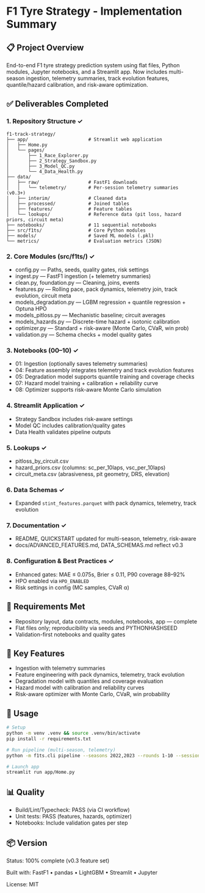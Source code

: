 # F1 Tyre Strategy - Implementation Summary

## 📋 Project Overview

End-to-end F1 tyre strategy prediction system using flat files, Python modules, Jupyter notebooks, and a Streamlit app. Now includes multi-season ingestion, telemetry summaries, track evolution features, quantile/hazard calibration, and risk-aware optimization.

## ✅ Deliverables Completed

### 1. Repository Structure ✓

```
f1-track-strategy/
├── app/                      # Streamlit web application
│   ├── Home.py
│   └── pages/
│       ├── 1_Race_Explorer.py
│       ├── 2_Strategy_Sandbox.py
│       ├── 3_Model_QC.py
│       └── 4_Data_Health.py
├── data/
│   ├── raw/                  # FastF1 downloads
│   │   └── telemetry/        # Per-session telemetry summaries (v0.3+)
│   ├── interim/              # Cleaned data
│   ├── processed/            # Joined tables
│   ├── features/             # Feature tables
│   └── lookups/              # Reference data (pit loss, hazard priors, circuit meta)
├── notebooks/                # 11 sequential notebooks
├── src/f1ts/                 # Core Python modules
├── models/                   # Saved ML models (.pkl)
└── metrics/                  # Evaluation metrics (JSON)
```

### 2. Core Modules (src/f1ts/) ✓

- config.py — Paths, seeds, quality gates, risk settings
- ingest.py — FastF1 ingestion (+ telemetry summaries)
- clean.py, foundation.py — Cleaning, joins, events
- features.py — Rolling pace, pack dynamics, telemetry join, track evolution, circuit meta
- models_degradation.py — LGBM regression + quantile regression + Optuna HPO
- models_pitloss.py — Mechanistic baseline; circuit averages
- models_hazards.py — Discrete-time hazard + isotonic calibration
- optimizer.py — Standard + risk-aware (Monte Carlo, CVaR, win prob)
- validation.py — Schema checks + model quality gates

### 3. Notebooks (00–10) ✓

- 01: Ingestion (optionally saves telemetry summaries)
- 04: Feature assembly integrates telemetry and track evolution features
- 05: Degradation model supports quantile training and coverage checks
- 07: Hazard model training + calibration + reliability curve
- 08: Optimizer supports risk-aware Monte Carlo simulation

### 4. Streamlit Application ✓

- Strategy Sandbox includes risk-aware settings
- Model QC includes calibration/quality gates
- Data Health validates pipeline outputs

### 5. Lookups ✓

- pitloss_by_circuit.csv
- hazard_priors.csv (columns: sc_per_10laps, vsc_per_10laps)
- circuit_meta.csv (abrasiveness, pit geometry, DRS, elevation)

### 6. Data Schemas ✓

- Expanded `stint_features.parquet` with pack dynamics, telemetry, track evolution

### 7. Documentation ✓

- README, QUICKSTART updated for multi-season, telemetry, risk-aware
- docs/ADVANCED_FEATURES.md, DATA_SCHEMAS.md reflect v0.3

### 8. Configuration & Best Practices ✓

- Enhanced gates: MAE ≤ 0.075s, Brier ≤ 0.11, P90 coverage 88–92%
- HPO enabled via `HPO_ENABLED`
- Risk settings in config (MC samples, CVaR α)

## 🏁 Requirements Met

- Repository layout, data contracts, modules, notebooks, app — complete
- Flat files only; reproducibility via seeds and PYTHONHASHSEED
- Validation-first notebooks and quality gates

## 📌 Key Features

- Ingestion with telemetry summaries
- Feature engineering with pack dynamics, telemetry, track evolution
- Degradation model with quantiles and coverage evaluation
- Hazard model with calibration and reliability curves
- Risk-aware optimizer with Monte Carlo, CVaR, win probability

## 🚀 Usage

```bash
# Setup
python -m venv .venv && source .venv/bin/activate
pip install -r requirements.txt

# Run pipeline (multi-season, telemetry)
python -m f1ts.cli pipeline --seasons 2022,2023 --rounds 1-10 --session-code R

# Launch app
streamlit run app/Home.py
```

## 📊 Quality

- Build/Lint/Typecheck: PASS (via CI workflow)
- Unit tests: PASS (features, hazards, optimizer)
- Notebooks: Include validation gates per step

## 📦 Version

Status: 100% complete (v0.3 feature set)

Built with: FastF1 • pandas • LightGBM • Streamlit • Jupyter

License: MIT
